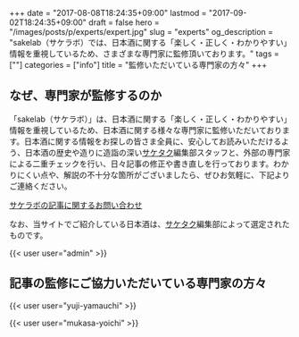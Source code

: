 +++
date = "2017-08-08T18:24:35+09:00"
lastmod = "2017-09-02T18:24:35+09:00"
draft = false
hero = "/images/posts/p/experts/expert.jpg"
slug = "experts"
og_description = "sakelab（サケラボ）では、日本酒に関する「楽しく・正しく・わかりやすい」情報を重視しているため、さまざまな専門家に監修頂いております。"
tags = [""]
categories = ["info"]
title = "監修いただいている専門家の方々"
+++


## なぜ、専門家が監修するのか

「sakelab（サケラボ）」は、日本酒に関する「楽しく・正しく・わかりやすい」情報を重視しているため、日本酒に関する様々な専門家に監修いただいております。日本酒に関する情報をお探しの皆さま全員に、安心してお読みいただけるよう、日本酒の歴史や造りに造詣の深い[サケタク](//saketaku.com)編集部スタッフと、外部の専門家による二重チェックを行い、日々記事の修正や書き直しを行っております。わかりにくい点や、解説の不十分な箇所がございましたら、ぜひお気軽に、下記よりご連絡ください。

[サケラボの記事に関するお問い合わせ](mailto:hi@saketaku.com)

なお、当サイトでご紹介している日本酒は、[サケタク](//saketaku.com)編集部によって選定されたものです。

{{< user user="admin" >}}


## 記事の監修にご協力いただいている専門家の方々

{{< user user="yuji-yamauchi" >}}

{{< user user="mukasa-yoichi" >}}
